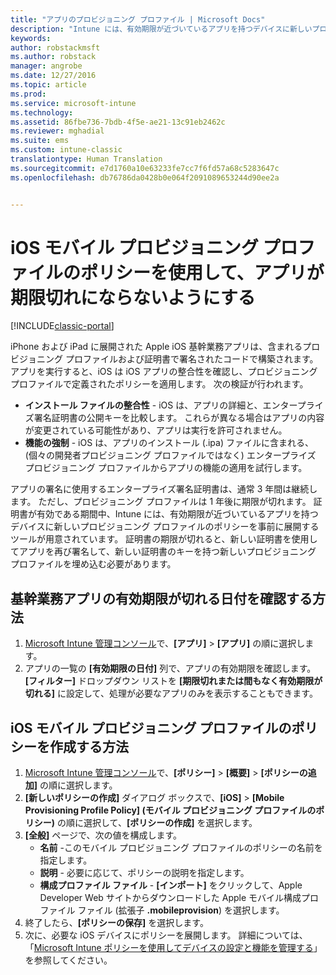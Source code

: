 ```yaml
---
title: "アプリのプロビジョニング プロファイル | Microsoft Docs"
description: "Intune には、有効期限が近づいているアプリを持つデバイスに新しいプロビジョニング プロファイルのポリシーを事前に展開するツールが用意されています。"
keywords: 
author: robstackmsft
ms.author: robstack
manager: angrobe
ms.date: 12/27/2016
ms.topic: article
ms.prod: 
ms.service: microsoft-intune
ms.technology: 
ms.assetid: 86fbe736-7bdb-4f5e-ae21-13c91eb2462c
ms.reviewer: mghadial
ms.suite: ems
ms.custom: intune-classic
translationtype: Human Translation
ms.sourcegitcommit: e7d1760a10e63233fe7cc7f6fd57a68c5283647c
ms.openlocfilehash: db76786da0428b0e064f2091089653244d90ee2a


---
```


# <a name="use-ios-mobile-provisioning-profile-policies-to-prevent-your-apps-from-expiring"></a>iOS モバイル プロビジョニング プロファイルのポリシーを使用して、アプリが期限切れにならないようにする

[!INCLUDE[classic-portal](../includes/classic-portal.md)]

iPhone および iPad に展開された Apple iOS 基幹業務アプリは、含まれるプロビジョニング プロファイルおよび証明書で署名されたコードで構築されます。 アプリを実行すると、iOS は iOS アプリの整合性を確認し、プロビジョニング プロファイルで定義されたポリシーを適用します。 次の検証が行われます。

- **インストール ファイルの整合性** - iOS は、アプリの詳細と、エンタープライズ署名証明書の公開キーを比較します。 これらが異なる場合はアプリの内容が変更されている可能性があり、アプリは実行を許可されません。
- **機能の強制** - iOS は、アプリのインストール (.ipa) ファイルに含まれる、(個々の開発者プロビジョニング プロファイルではなく) エンタープライズ プロビジョニング プロファイルからアプリの機能の適用を試行します。


アプリの署名に使用するエンタープライズ署名証明書は、通常 3 年間は継続します。 ただし、プロビジョニング プロファイルは 1 年後に期限が切れます。 証明書が有効である期間中、Intune には、有効期限が近づいているアプリを持つデバイスに新しいプロビジョニング プロファイルのポリシーを事前に展開するツールが用意されています。
証明書の期限が切れると、新しい証明書を使用してアプリを再び署名して、新しい証明書のキーを持つ新しいプロビジョニング プロファイルを埋め込む必要があります。



## <a name="how-to-find-out-when-a-line-of-business-app-will-expire"></a>基幹業務アプリの有効期限が切れる日付を確認する方法

1. [Microsoft Intune 管理コンソール](https://manage.microsoft.com)で、**[アプリ]** > **[アプリ]** の順に選択します。
2. アプリの一覧の **[有効期限の日付]** 列で、アプリの有効期限を確認します。 **[フィルター]** ドロップダウン リストを **[期限切れまたは間もなく有効期限が切れる]** に設定して、処理が必要なアプリのみを表示することもできます。

## <a name="how-to-create-an-ios-mobile-provisioning-profile-policy"></a>iOS モバイル プロビジョニング プロファイルのポリシーを作成する方法


1. [Microsoft Intune 管理コンソール](https://manage.microsoft.com)で、**[ポリシー]** > **[概要]** > **[ポリシーの追加]** の順に選択します。
2. **[新しいポリシーの作成]** ダイアログ ボックスで、**[iOS]** > **[Mobile Provisioning Profile Policy] (モバイル プロビジョニング プロファイルのポリシー)** の順に選択して、**[ポリシーの作成]** を選択します。
3. **[全般]** ページで、次の値を構成します。
    - **名前** -このモバイル プロビジョニング プロファイルのポリシーの名前を指定します。
    - **説明** - 必要に応じて、ポリシーの説明を指定します。
    - **構成プロファイル ファイル** - **[インポート]** をクリックして、Apple Developer Web サイトからダウンロードした Apple モバイル構成プロファイル ファイル (拡張子 **.mobileprovision**) を選択します。
4. 終了したら、**[ポリシーの保存]** を選択します。
5. 次に、必要な iOS デバイスにポリシーを展開します。 詳細については、「[Microsoft Intune ポリシーを使用してデバイスの設定と機能を管理する](manage-settings-and-features-on-your-devices-with-microsoft-intune-policies.md)」を参照してください。



<!--HONumber=Dec16_HO5-->


